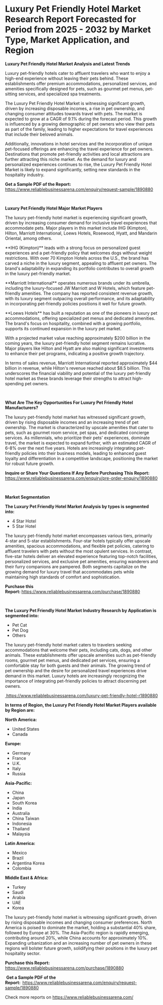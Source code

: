 <p><h1>Luxury Pet Friendly Hotel Market Research Report Forecasted for Period from 2025 -  2032 by Market Type, Market Application, and Region</h1></p><p><strong>Luxury Pet Friendly Hotel Market Analysis and Latest Trends</strong></p>
<p><p>Luxury pet-friendly hotels cater to affluent travelers who want to enjoy a high-end experience without leaving their pets behind. These establishments offer premium accommodations, personalized services, and amenities specifically designed for pets, such as gourmet pet menus, pet-sitting services, and specialized spa treatments. </p><p>The Luxury Pet Friendly Hotel Market is witnessing significant growth, driven by increasing disposable incomes, a rise in pet ownership, and changing consumer attitudes towards travel with pets. The market is expected to grow at a CAGR of 9.1% during the forecast period. This growth is influenced by a growing demographic of pet owners who view their pets as part of the family, leading to higher expectations for travel experiences that include their beloved animals.</p><p>Additionally, innovations in hotel services and the incorporation of unique pet-focused offerings are enhancing the travel experience for pet owners. Destinations that promote pet-friendly activities and local attractions are further attracting this niche market. As the demand for luxury and personalized experiences continues to rise, the Luxury Pet Friendly Hotel Market is likely to expand significantly, setting new standards in the hospitality industry.</p></p>
<p><strong>Get a Sample PDF of the Report:&nbsp;</strong> <a href="https://www.reliablebusinessarena.com/enquiry/request-sample/1890880?utm_campaign=2632&utm_medium=2&utm_source=Github&utm_content=ia&utm_term=11032025&utm_id=luxury-pet-friendly-hotel">https://www.reliablebusinessarena.com/enquiry/request-sample/1890880</a></p>
<p>&nbsp;</p>
<p><strong>Luxury Pet Friendly Hotel Major Market Players</strong></p>
<p><p>The luxury pet-friendly hotel market is experiencing significant growth, driven by increasing consumer demand for inclusive travel experiences that accommodate pets. Major players in this market include IHG (Kimpton), Hilton, Marriott International, Loews Hotels, Rosewood, Hyatt, and Mandarin Oriental, among others.</p><p>**IHG (Kimpton)** leads with a strong focus on personalized guest experiences and a pet-friendly policy that welcomes dogs without weight restrictions. With over 70 Kimpton Hotels across the U.S., the brand has carved a niche in the luxury segment, appealing to affluent pet owners. The brand's adaptability in expanding its portfolio contributes to overall growth in the luxury pet-friendly market.</p><p>**Marriott International** operates numerous brands under its umbrella, including the luxury-focused JW Marriott and W Hotels, which feature pet-friendly amenities. The company has reported consistent revenue growth, with its luxury segment outpacing overall performance, and its adaptability in incorporating pet-friendly policies positions it well for future growth.</p><p>**Loews Hotels** has built a reputation as one of the pioneers in luxury pet accommodations, offering specialized pet menus and dedicated amenities. The brand's focus on hospitality, combined with a growing portfolio, supports its continued expansion in the luxury pet market.</p><p>With a projected market value reaching approximately $200 billion in the coming years, the luxury pet-friendly hotel segment remains lucrative. Major players like Hilton and Hyatt are also making significant investments to enhance their pet programs, indicating a positive growth trajectory.</p><p>In terms of sales revenue, Marriott International reported approximately $44 billion in revenue, while Hilton's revenue reached about $8.5 billion. This underscores the financial viability and potential of the luxury pet-friendly hotel market as these brands leverage their strengths to attract high-spending pet owners.</p></p>
<p>&nbsp;</p>
<p><strong>What Are The Key Opportunities For Luxury Pet Friendly Hotel Manufacturers?</strong></p>
<p><p>The luxury pet-friendly hotel market has witnessed significant growth, driven by rising disposable incomes and an increasing trend of pet ownership. The market is characterized by upscale amenities that cater to pets, such as gourmet room service, pet spas, and dedicated concierge services. As millennials, who prioritize their pets' experiences, dominate travel, the market is expected to expand further, with an estimated CAGR of 6-8% over the next five years. Hotels are increasingly integrating pet-friendly policies into their business models, leading to enhanced guest loyalty and differentiation in a competitive landscape, positioning the market for robust future growth.</p></p>
<p><strong>Inquire or Share Your Questions If Any Before Purchasing This Report:</strong> <a href="https://www.reliablebusinessarena.com/enquiry/pre-order-enquiry/1890880?utm_campaign=2632&utm_medium=2&utm_source=Github&utm_content=ia&utm_term=11032025&utm_id=luxury-pet-friendly-hotel">https://www.reliablebusinessarena.com/enquiry/pre-order-enquiry/1890880</a></p>
<p>&nbsp;</p>
<p><strong>Market Segmentation</strong></p>
<p><strong>The Luxury Pet Friendly Hotel Market Analysis by types is segmented into:</strong></p>
<p><ul><li>4 Star Hotel</li><li>5 Star Hotel</li></ul></p>
<p><p>The luxury pet-friendly hotel market encompasses various tiers, primarily 4-star and 5-star establishments. Four-star hotels typically offer upscale amenities, spacious accommodations, and flexible pet policies, catering to affluent travelers with pets without the most opulent services. In contrast, five-star hotels deliver an elevated experience featuring top-notch facilities, personalized services, and exclusive pet amenities, ensuring wanderers and their furry companions are pampered. Both segments capitalize on the growing demand for luxury travel that accommodates pets while maintaining high standards of comfort and sophistication.</p></p>
<p><strong>Purchase this Report:&nbsp;</strong><a href="https://www.reliablebusinessarena.com/purchase/1890880?utm_campaign=2632&utm_medium=2&utm_source=Github&utm_content=ia&utm_term=11032025&utm_id=luxury-pet-friendly-hotel">https://www.reliablebusinessarena.com/purchase/1890880</a></p>
<p>&nbsp;</p>
<p><strong>The Luxury Pet Friendly Hotel Market Industry Research by Application is segmented into:</strong></p>
<p><ul><li>Pet Cat</li><li>Pet Dog</li><li>Others</li></ul></p>
<p><p>The luxury pet-friendly hotel market caters to travelers seeking accommodations that welcome their pets, including cats, dogs, and other animals. These establishments offer upscale amenities such as pet-friendly rooms, gourmet pet menus, and dedicated pet services, ensuring a comfortable stay for both guests and their animals. The growing trend of pet ownership and the desire for personalized travel experiences drive demand in this market. Luxury hotels are increasingly recognizing the importance of integrating pet-friendly policies to attract discerning pet owners.</p></p>
<p><a href="https://www.reliablebusinessarena.com/luxury-pet-friendly-hotel-r1890880?utm_campaign=2632&utm_medium=2&utm_source=Github&utm_content=ia&utm_term=11032025&utm_id=luxury-pet-friendly-hotel">&nbsp;https://www.reliablebusinessarena.com/luxury-pet-friendly-hotel-r1890880</a></p>
<p><strong>In terms of Region, the Luxury Pet Friendly Hotel Market Players available by Region are:</strong></p>
<p>
    <p> <strong> North America: </strong>
        <ul>
            <li>United States</li>
            <li>Canada</li>
        </ul>
        </p> 
    <p> <strong> Europe: </strong>
        <ul>
            <li>Germany</li>
            <li>France</li>
            <li>U.K.</li>
            <li>Italy</li>
            <li>Russia</li>
        </ul>
        </p> 
    <p> <strong> Asia-Pacific: </strong>
        <ul>
            <li>China</li>
            <li>Japan</li>
            <li>South Korea</li>
            <li>India</li>
            <li>Australia</li>
            <li>China Taiwan</li>
            <li>Indonesia</li>
            <li>Thailand</li>
            <li>Malaysia</li>
        </ul>
        </p> 
    <p> <strong> Latin America: </strong>
        <ul>
            <li>Mexico</li>
            <li>Brazil</li>
            <li>Argentina Korea</li>
            <li>Colombia</li>
        </ul>
        </p> 
    <p> <strong> Middle East & Africa: </strong>
        <ul>
            <li>Turkey</li>
            <li>Saudi</li>
            <li>Arabia</li>
            <li>UAE</li>
            <li>Korea</li>
        </ul>
    </p>
    </p>
<p><p>The luxury pet-friendly hotel market is witnessing significant growth, driven by rising disposable incomes and changing consumer preferences. North America is poised to dominate the market, holding a substantial 40% share, followed by Europe at 30%. The Asia-Pacific region is rapidly emerging, contributing around 20%, while China accounts for approximately 10%. Expanding urbanization and an increasing number of pet owners in these regions will bolster future growth, solidifying their positions in the luxury pet hospitality sector.</p></p>
<p><strong>Purchase this Report: </strong><a href="https://www.reliablebusinessarena.com/purchase/1890880?utm_campaign=2632&utm_medium=2&utm_source=Github&utm_content=ia&utm_term=11032025&utm_id=luxury-pet-friendly-hotel">https://www.reliablebusinessarena.com/purchase/1890880</a></p>
<p>&nbsp;<strong>Get a Sample PDF of the Report:&nbsp;&nbsp;</strong><a href="https://www.reliablebusinessarena.com/enquiry/request-sample/1890880?utm_campaign=2632&utm_medium=2&utm_source=Github&utm_content=ia&utm_term=11032025&utm_id=luxury-pet-friendly-hotel">https://www.reliablebusinessarena.com/enquiry/request-sample/1890880</a></p>
<p><strong></strong></p>
<p>Check more reports on <a href="https://www.reliablebusinessarena.com/?utm_campaign=2632&utm_medium=2&utm_source=Github&utm_content=ia&utm_term=11032025&utm_id=luxury-pet-friendly-hotel">https://www.reliablebusinessarena.com/</a></p>